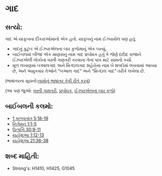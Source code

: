 # ગાદ 

## સત્યો: 

ગાદ એ યાકૂબના દીકરાઓમાંનો એક હતો.
યાકૂબનું નામ ઈઝરાયેલ પણ હતું.

* ગાદનું કુટુંબ એ ઈઝરાએલના બાર કુળોમાનું એક બન્યું.
* બાઈબલમાં બીજા એક માણસનું નામ ગાદ પ્રબોધક હતું કે જેણે દાઉદ રાજાને ઈઝરાએલી લોકોના વસ્તી ગણતરી કરવાના તેના પાપ માટે સામનો કર્યો.
* મૂળ લખાણમાં બઆલગાદ અને મિગ્દાલગાદ શહેરોના નામ બે શબ્દોમાં લખવામાં આવ્યા છે, અને અમુકવાર તેઓને “બઆલ ગાદ” અને “મિગ્દાલ ગાદ” તરીકે લખેલા છે.

(ભાષાંતરના સૂચનો:[નામોનું ભાષાંતર કેવી રીતે કરવું](rc://gu/ta/man/translate/translate-names))

(આ પણ જુઓ: [વસ્તી ગણતરી](../other/census.md), [પ્રબોધક](../kt/prophet.md), [ઈઝરાએલના બાર કુળો](../other/12tribesofisrael.md))

## બાઈબલની કલમો: 

* [1 કાળવૃતાંત 5:18-19](rc://gu/tn/help/1ch/05/18)
* [નિર્ગમન 1:1-5](rc://gu/tn/help/exo/01/01)
* [ઉત્પત્તિ 30:9-11](rc://gu/tn/help/gen/30/09)
* [યહોશુઆ 1:12-13](rc://gu/tn/help/jos/01/12)
* [યહોશુઆ 21:36-38](rc://gu/tn/help/jos/21/36)

## શબ્દ માહિતી: 

* Strong's: H1410, H1425, G1045
